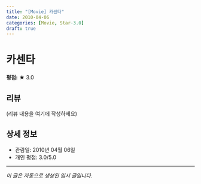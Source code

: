 ```yaml
---
title: "[Movie] 카센타"
date: 2010-04-06
categories: [Movie, Star-3.0]
draft: true
---
```


# 카센타

**평점:** ★ 3.0

## 리뷰

(리뷰 내용을 여기에 작성하세요)

## 상세 정보

- 관람일: 2010년 04월 06일
- 개인 평점: 3.0/5.0

---

*이 글은 자동으로 생성된 임시 글입니다.*
